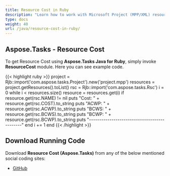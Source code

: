```yaml
---
title: Resource Cost in Ruby
description: "Learn how to work with Microsoft Project (MPP/XML) resource costs using Aspose.Tasks Java for Ruby."
type: docs
weight: 40
url: /java/resource-cost-in-ruby/
---
```


## **Aspose.Tasks - Resource Cost**
To get Resource Cost using **Aspose.Tasks Java for Ruby**, simply invoke **ResourceCost** module. Here you can see example code.

{{< highlight ruby >}}
project = Rjb::import('com.aspose.tasks.Project').new('project.mpp')
resources = project.getResources().toList()
rsc = Rjb::import('com.aspose.tasks.Rsc')
i = 0
while i < resources.size()
    resource = resources.get(i)
    if resource.get(rsc.NAME) != nil
      puts "Cost: " + resource.get(rsc.COST).to_string
      puts "ACWP: " + resource.get(rsc.ACWP).to_string
      puts "BCWS: " + resource.get(rsc.BCWS).to_string
      puts "BCWP: " + resource.get(rsc.BCWP).to_string
      puts "---------------------------------------------"
    end
    i += 1
end
{{< /highlight >}}

## **Download Running Code**
Download **Resource Cost (Aspose.Tasks)** from any of the below mentioned social coding sites:

- [GitHub](https://github.com/aspose-tasks/Aspose.Tasks-for-Java/blob/master/Plugins/Aspose_Tasks_Java_for_Ruby/lib/asposetasksjava/Resources/resourcecost.rb)
